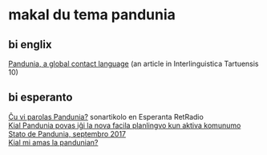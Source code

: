 # makal du tema pandunia

## bi englix

[Pandunia, a global contact language](http://www.pandunia.info/makala/Pandunia_in_Interlinguistica_Tartuensis_10.pdf) (an article in Interlinguistica Tartuensis 10)

## bi esperanto

[Ĉu vi parolas Pandunia?](http://esperantaretradio.blogspot.fi/2017/10/cu-vi-parolas-pandunia.html) sonartikolo en Esperanta RetRadio  
[Kial Pandunia povas iĝi la nova facila planlingvo kun aktiva komunumo](https://medium.com/@Vanege/kial-pandunia-povas-i%C4%9Di-la-nova-facila-planlingvo-kun-aktiva-komunumo-7f967f3dc1ef)  
[Stato de Pandunia, septembro 2017](https://medium.com/@Vanege/stato-de-pandunia-septembro-2017-b8e7d93dd3ce)  
[Kial mi amas la pandunian?](https://steemit.com/esperanto/@salomono/kial-mi-amas-la-pandunian)  

